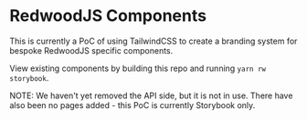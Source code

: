 # RedwoodJS Components

This is currently a PoC of using TailwindCSS to create a branding system for bespoke RedwoodJS specific components.

View existing components by building this repo and running `yarn rw storybook`.

NOTE: We haven't yet removed the API side, but it is not in use. There have also been no pages added - this PoC is currently Storybook only.
